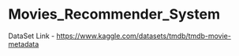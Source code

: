# Movies_Recommender_System

DataSet Link - https://www.kaggle.com/datasets/tmdb/tmdb-movie-metadata
